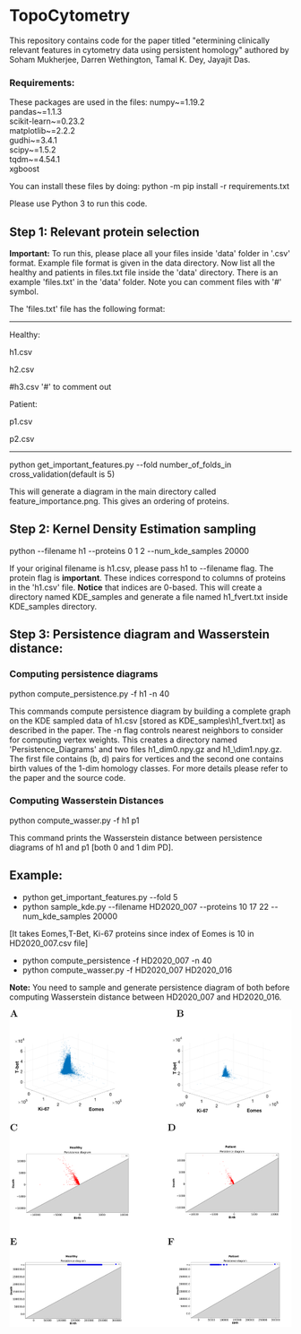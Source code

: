 # TopoCytometry
This repository contains code for the paper titled "etermining clinically relevant features in cytometry data using persistent homology" authored by Soham Mukherjee, Darren Wethington, Tamal K. Dey, Jayajit Das.

### Requirements:
These packages are used in the files:
numpy~=1.19.2  
pandas~=1.1.3  
scikit-learn~=0.23.2  
matplotlib~=2.2.2  
gudhi~=3.4.1  
scipy~=1.5.2  
tqdm~=4.54.1  
xgboost 


You can install these files by doing:
python -m pip install -r requirements.txt

Please use Python 3 to run this code.

## Step 1: Relevant protein selection
**Important:** To run this, please place all your files inside 'data' folder in '.csv' format. Example file format is given in the data directory. Now list all the healthy and patients in files.txt file inside the 'data' directory. There is an example 'files.txt' in the 'data' folder. Note you can comment files with '#' symbol.

The 'files.txt' file has the following format:

---
Healthy:

h1.csv

h2.csv

\#h3.csv  '#' to comment out

Patient:


p1.csv

p2.csv

---
python get_important_features.py --fold number\_of\_folds\_in cross\_validation(default is 5)

This will generate a diagram in the main directory called feature_importance.png. This gives an ordering of proteins.

## Step 2: Kernel Density Estimation sampling

python --filename h1 --proteins 0 1 2 --num\_kde\_samples 20000


If your original filename is h1.csv, please pass h1 to --filename flag.  The protein flag is **important**. These indices correspond to columns of proteins in the 'h1.csv' file. **Notice** that indices are 0-based. This will create a directory named KDE\_samples and generate a file named h1_fvert.txt inside KDE\_samples directory.


## Step 3: Persistence diagram and Wasserstein distance:
### Computing persistence diagrams
python compute_persistence.py -f h1 -n 40


This commands compute persistence diagram by building a complete graph on the KDE sampled data of h1.csv [stored as KDE\_samples\h1_fvert.txt] as described in the paper. The -n flag controls nearest neighbors to consider for computing vertex weights. This creates a directory named 'Persistence\_Diagrams' and two files h1\_dim0.npy.gz and h1_\dim1.npy.gz. The first file contains (b, d) pairs for vertices and the second one contains birth values of the 1-dim homology classes. For more details please refer to the paper and the source code.
### Computing Wasserstein Distances
python compute_wasser.py -f h1 p1 

This command prints the Wasserstein distance between persistence diagrams of h1 and p1 [both 0 and 1 dim PD].

## Example:
- python get_important_features.py --fold 5
- python sample\_kde.py --filename HD2020_007 --proteins 10 17 22  --num_kde_samples 20000

 [It takes Eomes,T-Bet, Ki-67 proteins since index of Eomes is 10 in HD2020_007.csv file]
- python compute_persistence -f HD2020_007 -n 40
- python  compute_wasser.py -f HD2020_007 HD2020_016


**Note:** You need to sample and generate persistence diagram of both before computing Wasserstein distance between HD2020_007 and HD2020_016.

![Persistence diagram shows difference between healthy control and persons infected with COVID-19](panel_figs.svg)